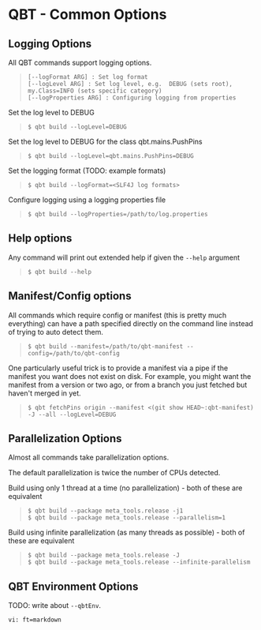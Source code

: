 # QBT - Common Options

## Logging Options

All QBT commands support logging options.

>     [--logFormat ARG] : Set log format
>     [--logLevel ARG] : Set log level, e.g.  DEBUG (sets root), my.Class=INFO (sets specific category)
>     [--logProperties ARG] : Configuring logging from properties


Set the log level to DEBUG

>     $ qbt build --logLevel=DEBUG

Set the log level to DEBUG for the class qbt.mains.PushPins

>     $ qbt build --logLevel=qbt.mains.PushPins=DEBUG

Set the logging format (TODO: example formats)

>     $ qbt build --logFormat=<SLF4J log formats>

Configure logging using a logging properties file

>     $ qbt build --logProperties=/path/to/log.properties

## Help options

Any command will print out extended help if given the `--help` argument

>     $ qbt build --help

## Manifest/Config options

All commands which require config or manifest (this is pretty much everything) can have a path specified directly on the command line instead of trying to auto detect them.

>     $ qbt build --manifest=/path/to/qbt-manifest --config=/path/to/qbt-config

One particularly useful trick is to provide a manifest via a pipe if the manifest you want does not exist on disk.  For example, you might want the manifest from a version or two ago, or from a branch you just fetched but haven't merged in yet.

>     $ qbt fetchPins origin --manifest <(git show HEAD~:qbt-manifest) -J --all --logLevel=DEBUG

## Parallelization Options

Almost all commands take parallelization options.

The default parallelization is twice the number of CPUs detected.

Build using only 1 thread at a time (no parallelization) - both of these are equivalent

>     $ qbt build --package meta_tools.release -j1
>     $ qbt build --package meta_tools.release --parallelism=1

Build using infinite parallelization (as many threads as possible) - both of these are equivalent

>     $ qbt build --package meta_tools.release -J
>     $ qbt build --package meta_tools.release --infinite-parallelism

## QBT Environment Options

TODO: write about `--qbtEnv`.

    vi: ft=markdown
